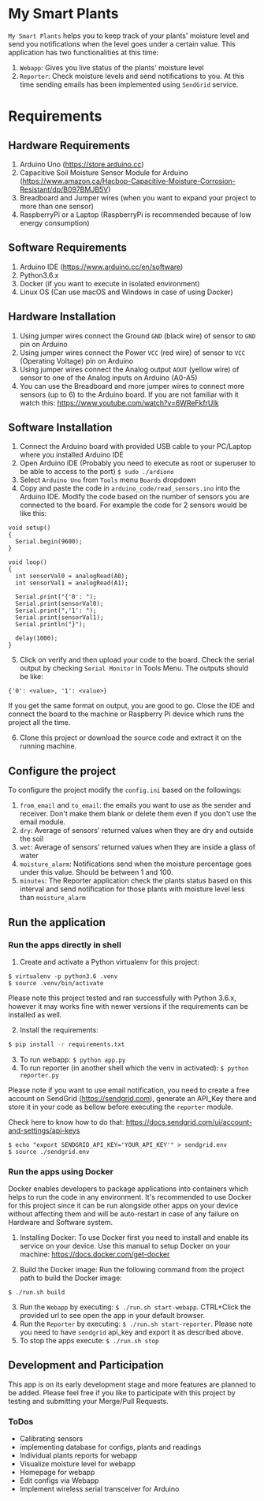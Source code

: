 # My Smart Plants

`My Smart Plants` helps you to keep track of your plants' moisture level and send you notifications when the level goes under a certain value.
This application has two functionalities at this time: 

1. `Webapp`: Gives you live status of the plants' moisture level
2. `Reporter`: Check moisture levels and send notifications to you. At this time sending emails has been implemented using `SendGrid` service.


# Requirements

## Hardware Requirements

1. Arduino Uno (https://store.arduino.cc)
2. Capacitive Soil Moisture Sensor Module for Arduino (https://www.amazon.ca/Hacbop-Capacitive-Moisture-Corrosion-Resistant/dp/B097BMJB5V)
3. Breadboard and Jumper wires (when you want to expand your project to more than one sensor)
4. RaspberryPi or a Laptop (RaspberryPi is recommended because of low energy consumption)

## Software Requirements
1. Arduino IDE (https://www.arduino.cc/en/software)
2. Python3.6.x
3. Docker (if you want to execute in isolated environment)
4. Linux OS (Can use macOS and Windows in case of using Docker)


## Hardware Installation
1. Using jumper wires connect the Ground `GND` (black wire) of sensor to `GND` pin on Arduino
2. Using jumper wires connect the Power `VCC` (red wire) of sensor to `VCC` (Operating Voltage) pin on Arduino
3. Using jumper wires connect the Analog output `AOUT` (yellow wire) of sensor to one of the Analog inputs on Arduino (A0-A5)
4. You can use the Breadboard and more jumper wires to connect more sensors (up to 6) to the Arduino board. If you are not familiar with it watch this: https://www.youtube.com/watch?v=6WReFkfrUIk
 
## Software Installation
1. Connect the Arduino board with provided USB cable to your PC/Laptop where you installed Arduino IDE
2. Open Arduino IDE (Probably you need to execute as root or superuser to be able to access to the port)
    ``
    $ sudo ./ardiono
    ``
3. Select `Arduino Uno` from `Tools` menu `Boards` dropdown
4. Copy and paste the code in `arduino_code/read_sensors.ino` into the Arduino IDE. Modify the code based on the number of sensors you are connected to the board. For example the code for 2 sensors would be like this:

```
void setup()
{
  Serial.begin(9600);
}

void loop()
{
  int sensorVal0 = analogRead(A0);
  int sensorVal1 = analogRead(A1);

  Serial.print("{'0': ");
  Serial.print(sensorVal0);
  Serial.print(",'1': ");
  Serial.print(sensorVal1);
  Serial.println("}");

  delay(1000);
}

```

5. Click on verify and then upload your code to the board. Check the serial output by checking `Serial Monitor` in Tools Menu. The outputs should be like:

```
{'0': <value>, '1': <value>}
```

If you get the same format on output, you are good to go. Close the IDE and connect the board to the machine or Raspberry Pi device which runs the project all the time.

6. Clone this project or download the source code and extract it on the running machine. 


## Configure the project

To configure the project modify the `config.ini` based on the followings:

1. `from_email` and `to_email`: the emails you want to use as the sender and receiver. Don't make them blank or delete them even if you don't use the email module.
2. `dry`: Average of sensors' returned values when they are dry and outside the soil  
3. `wet`: Average of sensors' returned values when they are inside a glass of water
4. `moisture_alarm`: Notifications send when the moisture percentage goes under this value. Should be between 1 and 100.
5. `minutes`: The Reporter application check the plants status based on this interval and send notification for those plants with moisture level less than `moisture_alarm`

## Run the application

### Run the apps directly in shell
1. Create and activate a Python virtualenv for this project:

```
$ virtualenv -p python3.6 .venv
$ source .venv/bin/activate
```
Please note this project tested and ran successfully with Python 3.6.x, however it may works fine with newer versions if the requirements can be installed as well.

2. Install the requirements:

```bash
$ pip install -r requirements.txt
```

3. To run webapp: ``$ python app.py``
4. To run reporter (in another shell which the venv in activated): ``$ python reporter.py``

Please note if you want to use email notification, you need to create a free account on SendGrid (https://sendgrid.com), generate an API_Key there and store it in your code as bellow before executing the `reporter` module.

Check here to know how to do that: https://docs.sendgrid.com/ui/account-and-settings/api-keys


```
$ echo "export SENDGRID_API_KEY='YOUR_API_KEY'" > sendgrid.env
$ source ./sendgrid.env
```

### Run the apps using Docker
Docker enables developers to package applications into containers which helps to run the code in any environment. It's recommended to use Docker for this project since it can be run alongside other apps on your device without affecting them and will be auto-restart in case of any failure on Hardware and Software system.

1. Installing Docker: To use Docker first you need to install and enable its service on your device. Use this manual to setup Docker on your machine:
https://docs.docker.com/get-docker

2. Build the Docker image: Run the following command from the project path to build the Docker image:

``
$ ./run.sh build
``

3. Run the `Webapp` by executing: ``$ ./run.sh start-webapp``. CTRL+Click the provided url to see open the app in your default browser.
4. Run the `Reporter` by executing: ``$ ./run.sh start-reporter``. Please note you need to have `sendgrid` api_key and export it as described above.
5. To stop the apps execute: ``$ ./run.sh stop``


## Development and Participation
This app is on its early development stage and more features are planned to be added. Please feel free if you like to participate with this project by testing and submitting your Merge/Pull Requests.


### ToDos

* Calibrating sensors
* implementing database for configs, plants and readings
* Individual plants reports for webapp
* Visualize moisture level for webapp
* Homepage for webapp
* Edit configs via Webapp 
* Implement wireless serial transceiver for Arduino 

